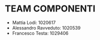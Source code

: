 # TEAM COMPONENTI
- Mattia Lodi: 1020617
- Alessandro Ravveduto: 1020539
- Francesco Testa: 1029406
